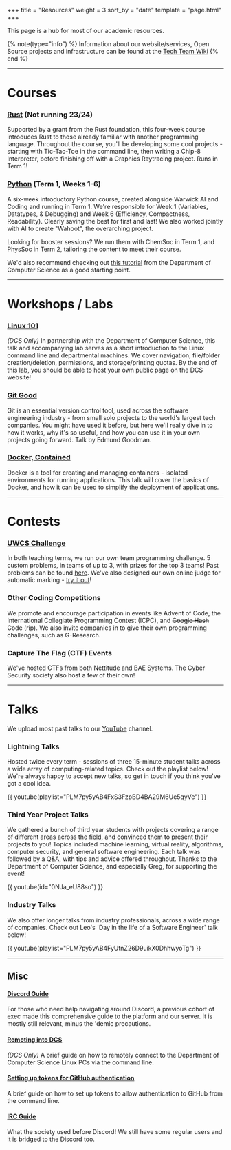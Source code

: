 +++
title = "Resources"
weight = 3
sort_by = "date"
template = "page.html"
+++

This page is a hub for most of our academic resources. 

{% note(type="info") %}
Information about our website/services, Open Source projects and infrastructure can be found at the [Tech Team Wiki](https://techteam.uwcs.co.uk/)
{% end %}

---

# Courses

### [Rust](https://rs118.uwcs.co.uk) (Not running 23/24)

Supported by a grant from the Rust foundation, this four-week course introduces Rust to those already familiar with another programming language. Throughout the course, you'll be developing some cool projects - starting with Tic-Tac-Toe in the command line, then writing a Chip-8 Interpreter, before finishing off with a Graphics Raytracing project. Runs in Term 1!

### [Python](https://go.uwcs.uk/python) (Term 1, Weeks 1-6)

A six-week introductory Python course, created alongside Warwick AI and Coding and running in Term 1.
We're responsible for Week 1 (Variables, Datatypes, & Debugging) and Week 6 (Efficiency, Compactness, Readability). Clearly saving the best for first and last! We also worked jointly with AI to create "Wahoot", the overarching project.

Looking for booster sessions? We run them with ChemSoc in Term 1, and PhysSoc in Term 2, tailoring the content to meet their course.

We'd also recommend checking out [this tutorial](https://howtoprogram.dcs.warwick.ac.uk) from the Department of Computer Science as a good starting point.

---

# Workshops / Labs

### [Linux 101](@/resources/linux-101/index.md)
*(DCS Only)* In partnership with the Department of Computer Science, this talk and accompanying lab serves as a short introduction to the Linux command line and departmental machines. We cover navigation, file/folder creation/deletion, permissions, and storage/printing quotas. By the end of this lab, you should be able to host your own public page on the DCS website!

### [Git Good](@/resources/git-good/index.md)
Git is an essential version control tool, used across the software engineering industry - from small solo projects to the world's largest tech companies. You might have used it before, but here we'll really dive in to how it works, why it's so useful, and how you can use it in your own projects going forward. Talk by Edmund Goodman.

### [Docker, Contained](@/resources/docker.md)
Docker is a tool for creating and managing containers - isolated environments for running applications. This talk will cover the basics of Docker, and how it can be used to simplify the deployment of applications. 

---

# Contests

### [UWCS Challenge](https://challenge.uwcs.co.uk)
In both teaching terms, we run our own team programming challenge. 5 custom problems, in teams of up to 3, with prizes for the top 3 teams! Past problems can be found [here](https://github.com/UWCS/progcomps/releases). We've also designed our own online judge for automatic marking - [try it out](https://challenge.uwcs.co.uk)!

### Other Coding Competitions
We promote and encourage participation in events like Advent of Code, the International Collegiate Programming Contest (ICPC), and ~~Google Hash Code~~ (rip). We also invite companies in to give their own programming challenges, such as G-Research.

### Capture The Flag (CTF) Events

We've hosted CTFs from both Nettitude and BAE Systems. The Cyber Security society also host a few of their own!

---

# Talks
We upload most past talks to our [YouTube](https://www.youtube.com/@warwickcomputing) channel.

### Lightning Talks

Hosted twice every term - sessions of three 15-minute student talks across a wide array of computing-related topics. Check out the playlist below! We're always happy to accept new talks, so get in touch if you think you've got a cool idea.

{{ youtube(playlist="PLM7py5yAB4FxS3FzpBD4BA29M6Ue5qyVe") }}

### Third Year Project Talks

We gathered a bunch of third year students with projects covering a range of different areas across the field, and convinced them to present their projects to you! Topics included machine learning, virtual reality, algorithms, computer security, and general software engineering. Each talk was followed by a Q&A, with tips and advice offered throughout. Thanks to the Department of Computer Science, and especially Greg, for supporting the event!

{{ youtube(id="0NJa_eU88so") }}

### Industry Talks

We also offer longer talks from industry professionals, across a wide range of companies. Check out Leo's 'Day in the life of a Software Engineer' talk below!

{{ youtube(playlist="PLM7py5yAB4FyUtnZ26D9uikX0DhhwyoTg") }}

---

## Misc

#### [Discord Guide](UWCS_Discord_Guide.pdf)

For those who need help navigating around Discord, a previous cohort of exec made this comprehensive guide to the platform and our server. It is mostly still relevant, minus the 'demic precautions.

#### [Remoting into DCS](@/resources/remotedcs.md)

*(DCS Only)* A brief guide on how to remotely connect to the Department of Computer Science Linux PCs via the command line.

#### [Setting up tokens for GitHub authentication](@/resources/github_authentication.md)

A brief guide on how to set up tokens to allow authentication to GitHub from the command line.

#### [IRC Guide](@/resources/irc.md)

What the society used before Discord! We still have some regular users and it is bridged to the Discord too.
